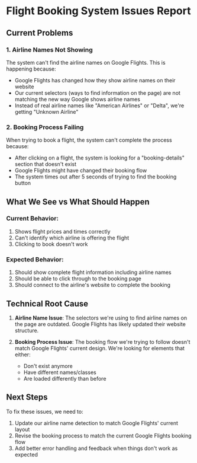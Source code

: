 # Flight Booking System Issues Report

## Current Problems

### 1. Airline Names Not Showing
The system can't find the airline names on Google Flights. This is happening because:
- Google Flights has changed how they show airline names on their website
- Our current selectors (ways to find information on the page) are not matching the new way Google shows airline names
- Instead of real airline names like "American Airlines" or "Delta", we're getting "Unknown Airline"

### 2. Booking Process Failing
When trying to book a flight, the system can't complete the process because:
- After clicking on a flight, the system is looking for a "booking-details" section that doesn't exist
- Google Flights might have changed their booking flow
- The system times out after 5 seconds of trying to find the booking button

## What We See vs What Should Happen

### Current Behavior:
1. Shows flight prices and times correctly
2. Can't identify which airline is offering the flight
3. Clicking to book doesn't work

### Expected Behavior:
1. Should show complete flight information including airline names
2. Should be able to click through to the booking page
3. Should connect to the airline's website to complete the booking

## Technical Root Cause
1. **Airline Name Issue**: The selectors we're using to find airline names on the page are outdated. Google Flights has likely updated their website structure.

2. **Booking Process Issue**: The booking flow we're trying to follow doesn't match Google Flights' current design. We're looking for elements that either:
   - Don't exist anymore
   - Have different names/classes
   - Are loaded differently than before

## Next Steps
To fix these issues, we need to:
1. Update our airline name detection to match Google Flights' current layout
2. Revise the booking process to match the current Google Flights booking flow
3. Add better error handling and feedback when things don't work as expected